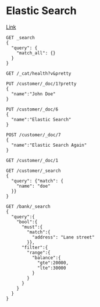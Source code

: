 # Elastic Search

<a href="https://www.youtube.com/watch?v=kjN7mV5POXc&t=3085s">Link</a>

```
GET _search
{
  "query": {
    "match_all": {}
  }
}
```

```GET /_cat/health?v&pretty```

```
PUT /customer/_doc/1?pretty
{
  "name":"John Doe"
}
```

```
PUT /customer/_doc/6
{
  "name":"Elastic Search"
}

POST /customer/_doc/7
{
  "name":"Elastic Search Again"
}
```



```GET /customer/_doc/1```

```console
GET /customer/_search
{
  "query": {"match": {
    "name": "doe"
  }}
}
```


```console
GET /bank/_search
{
  "query":{
    "bool":{
      "must":{
        "match":{
          "address": "Lane street"
        }},
      "filter":{
        "range":{
          "balance":{
            "gte":20000,
            "lte":30000
          }
        }
      }
    }
  }
}
```

